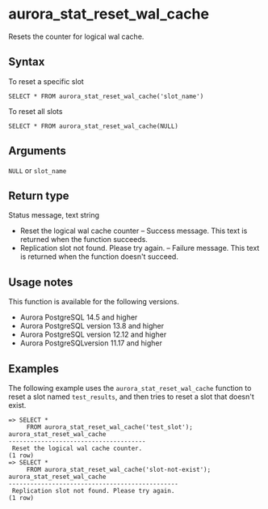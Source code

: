 # aurora\_stat\_reset\_wal\_cache<a name="aurora_stat_reset_wal_cache"></a>

Resets the counter for logical wal cache\. 

## Syntax<a name="aurora_stat_reset_wal_cache-syntax"></a>

To reset a specific slot

```
SELECT * FROM aurora_stat_reset_wal_cache('slot_name')
```

To reset all slots

```
SELECT * FROM aurora_stat_reset_wal_cache(NULL)
```

## Arguments<a name="aurora_stat_reset_wal_cache-arguments"></a>

`NULL` or `slot_name`

## Return type<a name="aurora_stat_reset_wal_cache-return-type"></a>

Status message, text string
+ Reset the logical wal cache counter – Success message\. This text is returned when the function succeeds\. 
+ Replication slot not found\. Please try again\. – Failure message\. This text is returned when the function doesn't succeed\.

## Usage notes<a name="aurora_stat_reset_wal_cache-usage-notes"></a>

This function is available for the following versions\.
+ Aurora PostgreSQL 14\.5 and higher
+ Aurora PostgreSQL version 13\.8 and higher
+ Aurora PostgreSQL version 12\.12 and higher
+ Aurora PostgreSQLversion 11\.17 and higher

## Examples<a name="aurora_stat_reset_wal_cache-examples"></a>

The following example uses the `aurora_stat_reset_wal_cache` function to reset a slot named `test_results`, and then tries to reset a slot that doesn't exist\.

```
=> SELECT * 
     FROM aurora_stat_reset_wal_cache('test_slot');
aurora_stat_reset_wal_cache
--------------------------------------
 Reset the logical wal cache counter.
(1 row)
=> SELECT * 
     FROM aurora_stat_reset_wal_cache('slot-not-exist');
aurora_stat_reset_wal_cache
-----------------------------------------------
 Replication slot not found. Please try again.
(1 row)
```